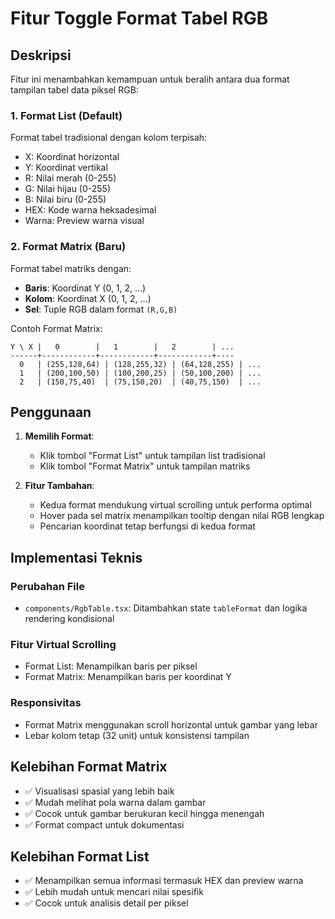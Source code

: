# Fitur Toggle Format Tabel RGB

## Deskripsi
Fitur ini menambahkan kemampuan untuk beralih antara dua format tampilan tabel data piksel RGB:

### 1. Format List (Default)
Format tabel tradisional dengan kolom terpisah:
- X: Koordinat horizontal
- Y: Koordinat vertikal
- R: Nilai merah (0-255)
- G: Nilai hijau (0-255)
- B: Nilai biru (0-255)
- HEX: Kode warna heksadesimal
- Warna: Preview warna visual

### 2. Format Matrix (Baru)
Format tabel matriks dengan:
- **Baris**: Koordinat Y (0, 1, 2, ...)
- **Kolom**: Koordinat X (0, 1, 2, ...)
- **Sel**: Tuple RGB dalam format `(R,G,B)`

Contoh Format Matrix:
```
Y \ X |   0        |   1        |   2        | ...
------+------------+------------+------------+----
  0   | (255,128,64) | (128,255,32) | (64,128,255) | ...
  1   | (200,100,50) | (100,200,25) | (50,100,200) | ...
  2   | (150,75,40)  | (75,150,20)  | (40,75,150)  | ...
```

## Penggunaan

1. **Memilih Format**:
   - Klik tombol "Format List" untuk tampilan list tradisional
   - Klik tombol "Format Matrix" untuk tampilan matriks

2. **Fitur Tambahan**:
   - Kedua format mendukung virtual scrolling untuk performa optimal
   - Hover pada sel matrix menampilkan tooltip dengan nilai RGB lengkap
   - Pencarian koordinat tetap berfungsi di kedua format

## Implementasi Teknis

### Perubahan File
- `components/RgbTable.tsx`: Ditambahkan state `tableFormat` dan logika rendering kondisional

### Fitur Virtual Scrolling
- Format List: Menampilkan baris per piksel
- Format Matrix: Menampilkan baris per koordinat Y

### Responsivitas
- Format Matrix menggunakan scroll horizontal untuk gambar yang lebar
- Lebar kolom tetap (32 unit) untuk konsistensi tampilan

## Kelebihan Format Matrix
- ✅ Visualisasi spasial yang lebih baik
- ✅ Mudah melihat pola warna dalam gambar
- ✅ Cocok untuk gambar berukuran kecil hingga menengah
- ✅ Format compact untuk dokumentasi

## Kelebihan Format List
- ✅ Menampilkan semua informasi termasuk HEX dan preview warna
- ✅ Lebih mudah untuk mencari nilai spesifik
- ✅ Cocok untuk analisis detail per piksel
